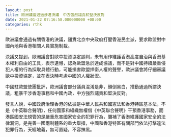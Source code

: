 ```yaml
---
layout: post
title: 歐洲議會通過涉港決議　中方強烈譴責和堅決反對
date: 2021-01-22 07:16:58.000000000 +08:00
categories: rthk
---
```


歐洲議會通過有關香港的決議，譴責北京中央政府打壓香港民主派，要求歐盟對中國內地與香港相關人員實施制裁。

決議又提到，歐洲議會對歐中投資協定談判，未有用作維護香港高度自治與香港基本權利自由的工具，表示遺憾，認為歐盟急於達成協議，而不是對中國持續嚴重侵犯人權的行為採取具體行動，可能損害歐盟捍衛人權的聲譽，歐洲議會將仔細審議歐中投資協定，並在表決時考慮中國的人權狀況。 

中國駐歐盟使團批評，歐洲議會部分議員混淆是非，顛倒黑白，推動通過所謂決議，粗暴干涉香港事務和中國內政，中方強烈譴責和堅決反對。

發言人說，中國政府治理香港的依據是中華人民共和國憲法和香港特區基本法，不是《中英聯合聲明》，任何國家和組織無權借《中英聯合聲明》干預香港事務，而港區國安法規管的是嚴重危害國家安全的犯罪行為，彌補了香港維護國家安全的法律漏洞，是完善一國兩制體系的重大舉措，中國和香港特區有關部門依法打擊違法犯罪行為，天經地義，無可置疑，不容抹黑。
